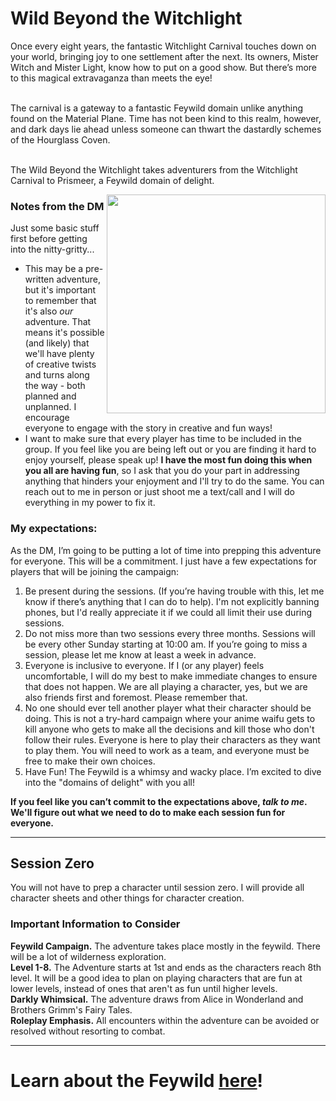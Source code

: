 # Wild Beyond the Witchlight
Once every eight years, the fantastic Witchlight Carnival touches down on your world, bringing
joy to one settlement after the next. Its owners, Mister Witch and Mister Light, know how to
put on a good show. But there’s more to this
magical extravaganza than meets the eye!

<br /> The carnival is a gateway to a fantastic Feywild domain
unlike anything found on the Material Plane. Time has not
been kind to this realm, however, and dark days lie ahead
unless someone can thwart the dastardly schemes of the
Hourglass Coven.

<br />The Wild Beyond the Witchlight takes adventurers from the
Witchlight Carnival to Prismeer, a Feywild domain of delight.

<img src="https://i.imgur.com/RaA44f3.png" style="width:350px" align="right" />

### Notes from the DM
Just some basic stuff first before getting into the nitty-gritty...
- This may be a pre-written adventure, but it's important to remember that it's also _our_ adventure. That means it's possible (and likely) that we'll have plenty of creative twists and turns along the way - both planned and unplanned. I encourage everyone to engage with the story in creative and fun ways!
- I want to make sure that every player has time to be included in the group. If you feel like you are being left out or you are finding it hard to enjoy yourself, please speak up! <b>I have the most fun doing this when you all are having fun</b>, so I ask that you do your part in addressing anything that hinders  your enjoyment and I'll try to do the same. You can reach out to me in person or just shoot me a text/call and I will do everything in my power to fix it.
### My expectations:
As the DM, I’m going to be putting a lot of time into prepping this adventure for everyone. This will be a commitment. I just have a few expectations for players that will be joining the campaign:
1. Be present during the sessions. (If you’re having trouble with this, let me know if there’s anything that I can do to help). I'm not explicitly banning phones, but I'd really appreciate it if we could all limit their use during sessions.
2. Do not miss more than two sessions every three months. Sessions will be every other Sunday starting at 10:00 am. If you’re going to miss a session, please let me know at least a week in advance.
3. Everyone is inclusive to everyone. If I (or any player) feels uncomfortable, I will do my best to make immediate changes to ensure that does not happen. We are all playing a character, yes, but we are also friends first and foremost. Please remember that.
4. No one should ever tell another player what their character should be doing. This is not a try-hard campaign where your anime waifu gets to kill anyone who gets to make all the decisions and kill those who don't follow their rules. Everyone is here to play their characters as they want to play them. You will need to work as a team, and everyone must be free to make their own choices.
5. Have Fun! The Feywild is a whimsy and wacky place. I’m excited to dive into the "domains of delight" with you all!

**If you feel like you can’t commit to the expectations above, <i>talk to me</i>. We'll figure out what we need to do to make each session fun for everyone.**

---
## Session Zero
You will not have to prep a character until session zero. I will provide all character sheets and other things for character creation.
### Important Information to Consider
**Feywild Campaign.** The adventure takes place mostly in the feywild. There will be a lot of wilderness exploration.<br /> 
**Level 1-8.** The Adventure starts at 1st and ends as the characters reach 8th level. It will be a good idea to plan on playing characters that are fun at lower levels, instead of ones that aren't as fun until higher levels.<br /> 
**Darkly Whimsical.** The adventure draws from Alice in Wonderland and Brothers Grimm's Fairy Tales. <br /> 
**Roleplay Emphasis.** All encounters within the adventure can be avoided or resolved without resorting to combat.

---
# Learn about the Feywild <a href="/wild-beyond-witchlight/feywild">here</a>!
